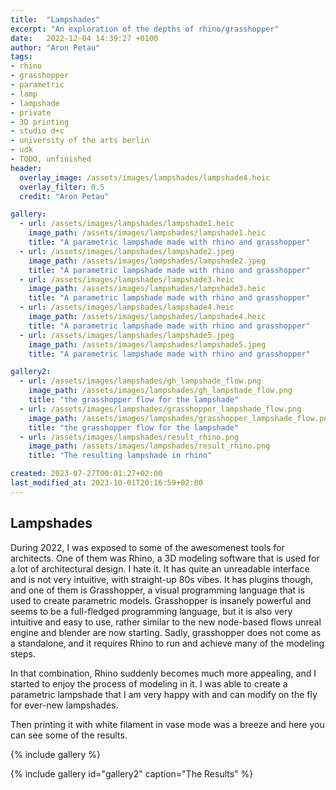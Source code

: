 ```yaml
---
title:  "Lampshades"
excerpt: "An exploration of the depths of rhino/grasshopper"
date:   2022-12-04 14:39:27 +0100
author: "Aron Petau"
tags:
- rhino
- grasshopper
- parametric
- lamp
- lampshade
- private
- 3D printing
- studio d+c
- university of the arts berlin
- udk
- TODO, unfinished
header:
  overlay_image: /assets/images/lampshades/lampshade4.heic
  overlay_filter: 0.5
  credit: "Aron Petau"

gallery:
  - url: /assets/images/lampshades/lampshade1.heic
    image_path: /assets/images/lampshades/lampshade1.heic
    title: "A parametric lampshade made with rhino and grasshopper"
  - url: /assets/images/lampshades/lampshade2.jpeg
    image_path: /assets/images/lampshades/lampshade2.jpeg
    title: "A parametric lampshade made with rhino and grasshopper"
  - url: /assets/images/lampshades/lampshade3.heic
    image_path: /assets/images/lampshades/lampshade3.heic
    title: "A parametric lampshade made with rhino and grasshopper"
  - url: /assets/images/lampshades/lampshade4.heic
    image_path: /assets/images/lampshades/lampshade4.heic
    title: "A parametric lampshade made with rhino and grasshopper"
  - url: /assets/images/lampshades/lampshade5.jpeg
    image_path: /assets/images/lampshades/lampshade5.jpeg
    title: "A parametric lampshade made with rhino and grasshopper"

gallery2:
  - url: /assets/images/lampshades/gh_lampshade_flow.png
    image_path: /assets/images/lampshades/gh_lampshade_flow.png
    title: "the grasshopper flow for the lampshade"
  - url: /assets/images/lampshades/grasshopper_lampshade_flow.png
    image_path: /assets/images/lampshades/grasshopper_lampshade_flow.png
    title: "the grasshopper flow for the lampshade"
  - url: /assets/images/lampshades/result_rhino.png
    image_path: /assets/images/lampshades/result_rhino.png
    title: "The resulting lampshade in rhino"

created: 2023-07-27T00:01:27+02:00
last_modified_at: 2023-10-01T20:16:59+02:00
---
```


## Lampshades

During 2022, I was exposed to some of the awesomenest tools for architects.
One of them was Rhino, a 3D modeling software that is used for a lot of architectural design. 
I hate it. It has quite an unreadable interface and is not very intuitive, with straight-up 80s vibes.
It has plugins though, and one of them is Grasshopper, a visual programming language that is used to create parametric models.
Grasshopper is insanely powerful and seems to be a full-fledged programming language, but it is also very intuitive and easy to use, rather similar to the new node-based flows unreal engine and blender are now starting.
Sadly, grasshopper does not come as a standalone, and it requires Rhino to run and achieve many of the modeling steps.

In that combination, Rhino suddenly becomes much more appealing, and I started to enjoy the process of modeling in it.
I was able to create a parametric lampshade that I am very happy with and can modify on the fly for ever-new lampshades.

Then printing it with white filament in vase mode was a breeze and here you can see some of the results.

{% include gallery %}

{% include gallery id="gallery2"  caption="The Results" %}
